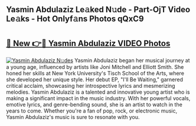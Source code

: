 ## Yasmin Abdulaziz Le𝚊ked N𝚞de - Part-OjT Video Le𝚊ks - Hot Onlyf𝚊ns Photos qQxC9

# <h2><a href="http://ac12297.deff.icu/?id=Yasmin+Abdulaziz">🔗 New 👉🔴 Yasmin Abdulaziz VIDEO Photos</a></h2>

[![Yasmin Abdulaziz N𝚞des](https://i.imgur.com/rIISA9y.gif)](http://ac12297.deff.icu/?id=Yasmin+Abdulaziz)
Yasmin Abdulaziz began her musical journey at a young age, influenced by artists like Joni Mitchell and Elliott Smith. She honed her skills at New York University's Tisch School of the Arts, where she developed her unique style. Her debut EP, "I'll Be Waiting," garnered critical acclaim, showcasing her introspective lyrics and mesmerizing melodies. Yasmin Abdulaziz is a talented and innovative young artist who is making a significant impact in the music industry. With her powerful vocals, emotive lyrics, and genre-bending sound, she is an artist to watch in the years to come. Whether you're a fan of pop, rock, or electronic music, Yasmin Abdulaziz's music is sure to resonate with you.
